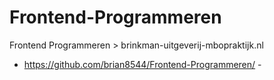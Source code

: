 # Frontend-Programmeren

Frontend Programmeren > brinkman-uitgeverij-mbopraktijk.nl

- https://github.com/brian8544/Frontend-Programmeren/ -
